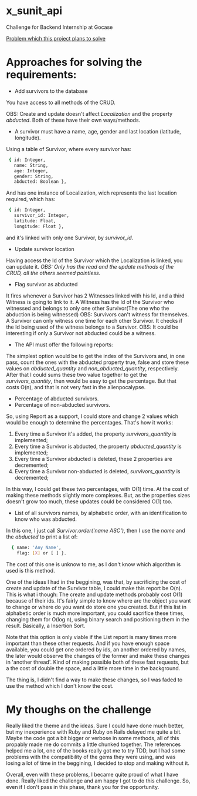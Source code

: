 # x_sunit_api
Challenge for Backend Internship at Gocase

[Problem which this project plans to solve](https://github.com/kimlima/gocase-backend-challenge-internship) 

# Approaches for solving the requirements:
* Add survivors to the database

You have access to all methods of the CRUD.

OBS: Create and update doesn't affect *Localization* and the property *abducted*. Both of these have their own ways/methods.

* A survivor must have a name, age, gender and last location (latitude, longitude).

Using a table of Survivor, where every survivor has:  
 ```sh
  { id: Integer,
    name: String,
    age: Integer,
    gender: String,
    abducted: Boolean },
 ```
  And has one instance of Localization, wich represents the last location required, which has:
 ```sh 
  { id: Integer,
    survivor_id: Integer,
    latitude: Float,
    longitude: Float },
 ```
  and it's linked with only one Survivor, by *survivor_id*.
  
* Update survivor location

Having access the Id of the Survivor which the Localization is linked, you can update it.
*OBS: Only has the read and the update methods of the CRUD, all the others seemed pointless.*

* Flag survivor as abducted

It fires whenever a Survivor has 2 Witnesses linked with his Id, and a third Witness is going to link to it.
   A Witness has the Id of the Survivor who witnessed and belongs to only one other Survivor(The one who the abduction is being witnessed)
OBS: Survivors can't witness for themselves.
     A Survivor can only witness one time for each other Survivor.
     It checks if the Id being used of the witness belongs to a Survivor.
OBS: It could be interesting if only a Survivor not abducted could be a witness.

* The API must offer the following reports:

The simplest option would be to get the index of the Survivors and, in one pass, count the ones with the abducted property true, false and store these values on *abducted_quantity* and *non_abducted_quantity*, respectively. After that I could sums these two value together to get the *survivors_quantity*, then would be easy to get the percentage. But that costs O(n), and that is not very fast in the alienpocalypse. 

* Percentage of abducted survivors.
* Percentage of non-abducted survivors.
  
So, using Report as a support, I could store and change 2 values which would be enough to determine the percentages. That's how it works:
  1. Every time a Survivor it's added, the property *survivors_quantity* is implemented;
  2. Every time a Survivor is abducted, the property *abducted_quantity* is implemented;
  3. Every time a Survivor abducted is deleted, these 2 properties are decremented;
  4. Every time a Survivor non-abducted is deleted, *survivors_quantity* is decremented;

In this way, I could get these two percentages, with O(1) time. At the cost of making these methods slightly more complexes. But, as the properties sizes doesn't grow too much, these updates could be considered O(1) too. 

* List of all survivors names, by alphabetic order, with an identification to know who was abducted.

In this one, I just call *Survivor.order('name ASC')*, then I use the *name* and the *abducted* to print a list of:
```sh
  { name: 'Any Name',
    flag: [X] or [ ] }.
``` 
The cost of this one is unknow to me, as I don't know which algorithm is used is this method.

One of the ideas I had in the beggining, was that, by sacrificing the cost of create and update of the Survivor table, I could make this
report be O(n). This is what i though:
The create and update methods probably cost O(1) because of their ids. It's fairly simple to know where are the object you want to change or where do you want do store one you created. But if this list in alphabetic order is much more important, you could sacrifice these times, changing them for O(log n), using binary search and positioning them in the result. Basically, a Insertion Sort.
  
Note that this option is only viable if the List report is many times more important than these other requests. And if you have enough 
space available, you could get one ordered by ids, an another ordered by names, the later would observe the changes of the former and make these changes in 'another thread'. Kind of making possible both of these fast requests, but a the cost of double the space, and a little more time in the background.

The thing is, I didn't find a way to make these changes, so I was faded to use the method which I don't know the cost.

# My thoughs on the challenge

Really liked the theme and the ideas. Sure I could have done much better, but my inexperience with Ruby and Ruby on Rails delayed me quite a bit. Maybe the code got a bit bigger or verbose in some methods, all of this propably made me do commits a little chunked together. The references helped me a lot, one of the books really got me to try TDD, but I had some problems with the compatibility of the gems they were using, and was losing a lot of time in the beggining, I decided to stop and making without it.

Overall, even with these problems, I became quite proud of what I have done. Really liked the challenge and am happy I got to do this challenge. So, even if I don't pass in this phase, thank you for the opportunity.
